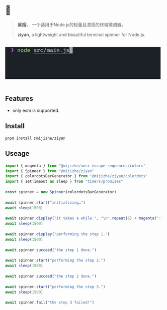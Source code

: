 # 🌈

> **紫烟**， 一个适用于Node.js的轻量且漂亮的终端微调器。
>
> **ziyan**, a lightweight and beautiful terminal spinner for Node.js.

<br/>
<img src="screenshot.gif" width="500"/>
<br/>
<br/>

## Features

- only esm is supported.

## Install

```shell
pnpm install @mijizhe/ziyan
```

## Useage

```typescript
import { magenta } from "@mijizhe/ansi-escape-sequences/colors"
import { Spinner } from "@mijizhe/ziyan"
import { colordotsBarGenerator } from "@mijizhe/ziyan/colordots"
import { setTimeout as sleep } from "timers/promises"

const spinner = new Spinner(colordotsBarGenerator)

await spinner.start("initializing…")
await sleep(1500)

await spinner.display("it takes a while.", "\n".repeat(5) + magenta(":)"))
await sleep(1500)

await spinner.display("performing the step 1.")
await sleep(1500)

await spinner.succeed("the step 1 done.")

await spinner.start("performing the step 2.")
await sleep(1500)

await spinner.succeed("the step 2 done.")

await spinner.start("performing the step 3.")
await sleep(1500)

await spinner.fail("the step 3 failed!")
```
